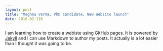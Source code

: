 ```yaml
---
layout: post
title: "Meghna Verma, PhD Candidate, New Website launch"
date: 2018-02-116
---
```


I am learning how to create a webiste using GitHub pages. 
It is powered by [Jekyll](http://jekyllrb.com) and I can use Markdown to author my posts. It actually is a lot easier than I thought it was going to be.
